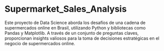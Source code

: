 # Supermarket_Sales_Analysis
Este proyecto de Data Science aborda los desafíos de una cadena de supermercados online en Brasil, utilizando Python y bibliotecas como Pandas y Matplotlib. A través de un conjunto de preguntas claves, proporcionan insights valiosos para la toma de decisiones estratégicas en el negocio de supermercados online.
